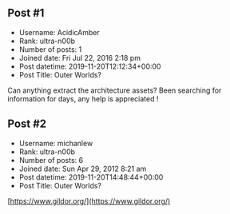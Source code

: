 ## Post #1
- Username: AcidicAmber
- Rank: ultra-n00b
- Number of posts: 1
- Joined date: Fri Jul 22, 2016 2:18 pm
- Post datetime: 2019-11-20T12:12:34+00:00
- Post Title: Outer Worlds?

Can anything extract the architecture assets?  Been searching for information for days, any help is appreciated !
## Post #2
- Username: michanlew
- Rank: ultra-n00b
- Number of posts: 6
- Joined date: Sun Apr 29, 2012 8:21 am
- Post datetime: 2019-11-20T14:48:44+00:00
- Post Title: Outer Worlds?

[https://www.gildor.org/](https://www.gildor.org/)
